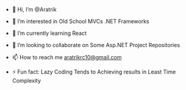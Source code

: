 - 👋 Hi, I’m @Aratrik
- 👀 I’m interested in Old School MVCs .NET Frameworks
- 🌱 I’m currently learning React
- 💞️ I’m looking to collaborate on Some Asp.NET Project Repositories
- 📫 How to reach me aratrikrc10@gmail.com
  
- ⚡ Fun fact: Lazy Coding Tends to Achieving results in Least Time Complexity

<!---
AratrikRC07/AratrikRC07 is a ✨ special ✨ repository because its `README.md` (this file) appears on your GitHub profile.
You can click the Preview link to take a look at your changes.
--->
